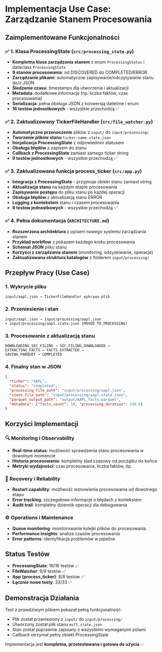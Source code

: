 # Implementacja Use Case: Zarządzanie Stanem Procesowania

## Zaimplementowane Funkcjonalności

### ✅ 1. Klasa ProcessingState (`src/processing_state.py`)
- **Kompletna klasa zarządzania stanem** z enum `ProcessingStatus` i dataclass `ProcessingState`
- **9 stanów procesowania**: od DISCOVERED do COMPLETED/ERROR
- **Zarządzanie plikami**: automatyczne zapisywanie/odczytywanie stanu do/z JSON
- **Śledzenie czasu**: timestamps dla utworzenia i aktualizacji
- **Metadata**: dodatkowe informacje (np. liczba faktów, czas procesowania)
- **Serializacja**: pełna obsługa JSON z konwersją datetime i enum
- **16 testów jednostkowych** - wszystkie przechodzą ✅

### ✅ 2. Zaktualizowany TickerFileHandler (`src/file_watcher.py`)
- **Automatyczne przenoszenie** plików z `input/` do `input/processing/`
- **Tworzenie plików stanu** `ticker-name.state.json`
- **Inicjalizacja ProcessingState** z odpowiednim statusem
- **Obsługa błędów** z zapisem do stanu
- **Callback z ProcessingState** zamiast samego ticker string
- **9 testów jednostkowych** - wszystkie przechodzą ✅

### ✅ 3. Zaktualizowana funkcja process_ticker (`src/app.py`)
- **Integracja z ProcessingState** - przyjmuje obiekt stanu zamiast string
- **Aktualizacja stanu** na każdym etapie procesowania
- **Zapisywanie postępu** do pliku stanu po każdej operacji
- **Obsługa błędów** z aktualizacją stanu ERROR
- **Logging z kontekstem** stanu i czasem procesowania
- **8 testów jednostkowych** - wszystkie przechodzą ✅

### ✅ 4. Pełna dokumentacja (`ARCHITECTURE.md`)
- **Rozszerzona architektura** z opisem nowego systemu zarządzania stanem
- **Przykład workflow** z pokazem każdego kroku procesowania
- **Schemat JSON** pliku stanu
- **Korzyści z zarządzania stanem** (monitoring, odzyskiwanie, operacje)
- **Zaktualizowana struktura katalogów** z folderem `input/processing/`

## Przepływ Pracy (Use Case)

### 1. Wykrycie pliku
```
input/aapl.json → TickerFileHandler wykrywa plik
```

### 2. Przeniesienie i stan
```
input/aapl.json → input/processing/aapl.json
+ input/processing/aapl.state.json (MOVED_TO_PROCESSING)
```

### 3. Procesowanie z aktualizacją stanu
```
DOWNLOADING_SEC_FILING → SEC_FILING_DOWNLOADED → 
EXTRACTING_FACTS → FACTS_EXTRACTED → 
SAVING_PARQUET → COMPLETED
```

### 4. Finalny stan w JSON
```json
{
  "ticker": "AAPL",
  "status": "completed",
  "processing_file_path": "input/processing/aapl.json",
  "state_file_path": "input/processing/aapl.state.json",
  "parquet_output_path": "output/AAPL_facts.parquet",
  "metadata": {"facts_count": 10, "processing_duration": 330.0}
}
```

## Korzyści Implementacji

### 🔍 Monitoring i Observability
- **Real-time status**: możliwość sprawdzenia stanu procesowania w dowolnym momencie
- **Historia procesowania**: kompletny ślad czasowy od początku do końca
- **Metryki wydajności**: czas procesowania, liczba faktów, itp.

### 🔄 Recovery i Reliability  
- **Restart capability**: możliwość wznowienia procesowania od dowolnego etapu
- **Error tracking**: szczegółowe informacje o błędach z kontekstem
- **Audit trail**: kompletny dziennik operacji dla debugowania

### ⚙️ Operations i Maintenance
- **Queue monitoring**: monitorowanie kolejki plików do procesowania
- **Performance insights**: analiza czasów procesowania
- **Error patterns**: identyfikacja problemów w pipeline

## Status Testów

- **ProcessingState**: 16/16 testów ✅
- **FileWatcher**: 9/9 testów ✅  
- **App (process_ticker)**: 8/8 testów ✅
- **Łącznie nowe testy**: 33/33 ✅

## Demonstracja Działania

Test z prawdziwym plikiem pokazał pełną funkcjonalność:
- Plik został przeniesiony z `input/` do `input/processing/`
- Utworzony został plik stanu `msft.state.json`
- Stan został poprawnie zapisany z wszystkimi wymaganymi polami
- Callback otrzymał pełny obiekt ProcessingState

Implementacja jest **kompletna, przetestowana i gotowa do użycia** ✅
